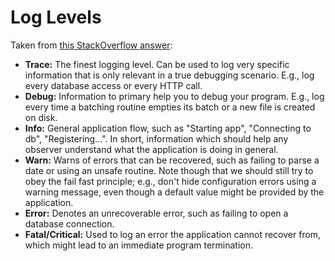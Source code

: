 # Log Levels

Taken from [this StackOverflow answer](https://stackoverflow.com/questions/4874128/what-information-to-include-at-each-log-level):

- **Trace:** The finest logging level. Can be used to log very specific information that is only relevant in a true debugging scenario. E.g., log every database access or every HTTP call.
- **Debug:** Information to primary help you to debug your program. E.g., log every time a batching routine empties its batch or a new file is created on disk.
- **Info:** General application flow, such as "Starting app", "Connecting to db", "Registering...". In short, information which should help any observer understand what the application is doing in general.
- **Warn:** Warns of errors that can be recovered, such as failing to parse a date or using an unsafe routine. Note though that we should still try to obey the fail fast principle; e.g., don't hide configuration errors using a warning message, even though a default value might be provided by the application.
- **Error:** Denotes an unrecoverable error, such as failing to open a database connection.
- **Fatal/Critical:** Used to log an error the application cannot recover from, which might lead to an immediate program termination.
